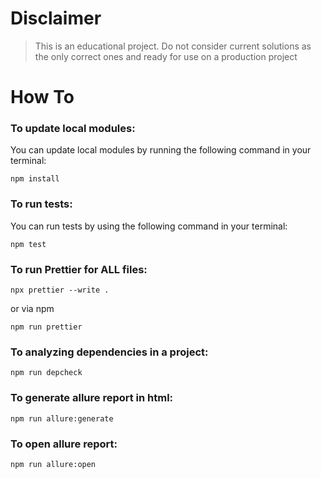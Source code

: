 # Disclaimer

> This is an educational project.
> Do not consider current solutions as the only correct ones and ready for use on a production project

# How To

### To update local modules:

You can update local modules by running the following command in your terminal:

```shell
npm install
```

### To run tests:

You can run tests by using the following command in your terminal:

```shell
npm test
```

### To run Prettier for ALL files:

```shell
npx prettier --write .
```

or via npm

```shell
npm run prettier
```

### To analyzing dependencies in a project:

```shell
npm run depcheck
```

### To generate allure report in html:

```shell
npm run allure:generate
```

### To open allure report:

```shell
npm run allure:open
```
